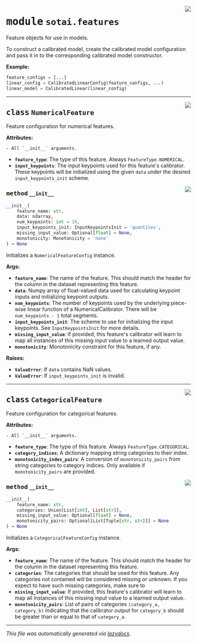 <!-- markdownlint-disable -->

<a href="https://github.com/SOTAI-Labs/sotai/tree/main/sotai/features.py#L0"><img align="right" style="float:right;" src="https://img.shields.io/badge/-source-cccccc?style=flat-square"></a>

# <kbd>module</kbd> `sotai.features`
Feature objects for use in models. 

To construct a calibrated model, create the calibrated model configuration and pass it in to the corresponding calibrated model constructor. 



**Example:**
 

```python
feature_configs = [...]
linear_config = CalibratedLinearConfig(feature_configs, ...)
linear_model = CalibratedLinear(linear_config)
``` 



---

<a href="https://github.com/SOTAI-Labs/sotai/tree/main/sotai/features.py#L37"><img align="right" style="float:right;" src="https://img.shields.io/badge/-source-cccccc?style=flat-square"></a>

## <kbd>class</kbd> `NumericalFeature`
Feature configuration for numerical features. 



**Attributes:**
 
    - All `__init__` arguments. 
 - <b>`feature_type`</b>:  The type of this feature. Always `FeatureType.NUMERICAL`. 
 - <b>`input_keypoints`</b>:  The input keypoints used for this feature's calibrator. These  keypoints will be initialized using the given `data` under the desired  `input_keypoints_init` scheme. 

<a href="https://github.com/SOTAI-Labs/sotai/tree/main/sotai/features.py#L48"><img align="right" style="float:right;" src="https://img.shields.io/badge/-source-cccccc?style=flat-square"></a>

### <kbd>method</kbd> `__init__`

```python
__init__(
    feature_name: str,
    data: ndarray,
    num_keypoints: int = 10,
    input_keypoints_init: InputKeypointsInit = 'quantiles',
    missing_input_value: Optional[float] = None,
    monotonicity: Monotonicity = 'none'
) → None
```

Initializes a `NumericalFeatureConfig` instance. 



**Args:**
 
 - <b>`feature_name`</b>:  The name of the feature. This should match the header for the  column in the dataset representing this feature. 
 - <b>`data`</b>:  Numpy array of float-valued data used for calculating keypoint inputs  and initializing keypoint outputs. 
 - <b>`num_keypoints`</b>:  The number of keypoints used by the underlying piece-wise  linear function of a NumericalCalibrator. There will be  `num_keypoints - 1` total segments. 
 - <b>`input_keypoints_init`</b>:  The scheme to use for initializing the input  keypoints. See `InputKeypointsInit` for more details. 
 - <b>`missing_input_value`</b>:  If provided, this feature's calibrator will learn to  map all instances of this missing input value to a learned output value. 
 - <b>`monotonicity`</b>:  Monotonicity constraint for this feature, if any. 



**Raises:**
 
 - <b>`ValueError`</b>:  If `data` contains NaN values. 
 - <b>`ValueError`</b>:  If `input_keypoints_init` is invalid. 





---

<a href="https://github.com/SOTAI-Labs/sotai/tree/main/sotai/features.py#L114"><img align="right" style="float:right;" src="https://img.shields.io/badge/-source-cccccc?style=flat-square"></a>

## <kbd>class</kbd> `CategoricalFeature`
Feature configuration for categorical features. 



**Attributes:**
 
    - All `__init__` arguments. 
 - <b>`feature_type`</b>:  The type of this feature. Always `FeatureType.CATEGORICAL`. 
 - <b>`category_indices`</b>:  A dictionary mapping string categories to their index. 
 - <b>`monotonicity_index_pairs`</b>:  A conversion of `monotonicity_pairs` from string  categories to category indices. Only available if `monotonicity_pairs` are  provided. 

<a href="https://github.com/SOTAI-Labs/sotai/tree/main/sotai/features.py#L126"><img align="right" style="float:right;" src="https://img.shields.io/badge/-source-cccccc?style=flat-square"></a>

### <kbd>method</kbd> `__init__`

```python
__init__(
    feature_name: str,
    categories: Union[List[int], List[str]],
    missing_input_value: Optional[float] = None,
    monotonicity_pairs: Optional[List[Tuple[str, str]]] = None
) → None
```

Initializes a `CategoricalFeatureConfig` instance. 



**Args:**
 
 - <b>`feature_name`</b>:  The name of the feature. This should match the header for the  column in the dataset representing this feature. 
 - <b>`categories`</b>:  The categories that should be used for this feature. Any  categories not contained will be considered missing or unknown. If you  expect to have such missing categories, make sure to 
 - <b>`missing_input_value`</b>:  If provided, this feature's calibrator will learn to  map all instances of this missing input value to a learned output value. 
 - <b>`monotonicity_pairs`</b>:  List of pairs of categories `(category_a, category_b)`  indicating that the calibrator output for `category_b` should be greater  than or equal to that of `category_a`. 







---

_This file was automatically generated via [lazydocs](https://github.com/ml-tooling/lazydocs)._
